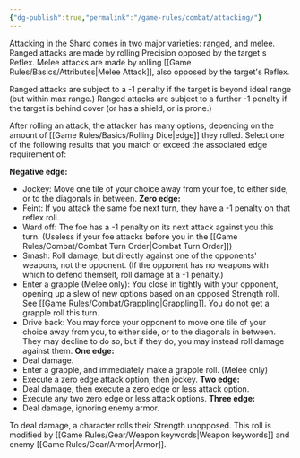 ```yaml
---
{"dg-publish":true,"permalink":"/game-rules/combat/attacking/"}
---
```


Attacking in the Shard comes in two major varieties: ranged, and melee. Ranged attacks are made by rolling Precision opposed by the target's Reflex. Melee attacks are made by rolling [[Game Rules/Basics/Attributes\|Melee Attack]], also opposed by the target's Reflex. 

Ranged attacks are subject to a -1 penalty if the target is beyond ideal range (but within max range.) Ranged attacks are subject to a further -1 penalty if the target is behind cover (or has a shield, or is prone.)

After rolling an attack, the attacker has many options, depending on the amount of [[Game Rules/Basics/Rolling Dice\|edge]] they rolled. Select one of the following results that you match or exceed the associated edge requirement of:

**Negative edge:**
- Jockey: Move one tile of your choice away from your foe, to either side, or to the diagonals in between.
**Zero edge:**
- Feint: If you attack the same foe next turn, they have a -1 penalty on that reflex roll.
- Ward off: The foe has a -1 penalty on its next attack against you this turn. (Useless if your foe attacks before you in the [[Game Rules/Combat/Combat Turn Order\|Combat Turn Order]])
- Smash: Roll damage, but directly against one of the opponents' weapons, not the opponent. (If the opponent has no weapons with which to defend themself, roll damage at a -1 penalty.)
- Enter a grapple (Melee only): You close in tightly with your opponent, opening up a slew of new options based on an opposed Strength roll. See [[Game Rules/Combat/Grappling\|Grappling]]. You do not get a grapple roll this turn.
- Drive back: You may force your opponent to move one tile of your choice away from you, to either side, or to the diagonals in between. They may decline to do so, but if they do, you may instead roll damage against them.
**One edge:**
- Deal damage.
- Enter a grapple, and immediately make a grapple roll. (Melee only)
- Execute a zero edge attack option, then jockey.
**Two edge:**
- Deal damage, then execute a zero edge or less attack option.
- Execute any two zero edge or less attack options.
**Three edge:** 
- Deal damage, ignoring enemy armor.


To deal damage, a character rolls their Strength unopposed. This roll is modified by [[Game Rules/Gear/Weapon keywords\|Weapon keywords]] and enemy [[Game Rules/Gear/Armor\|Armor]].